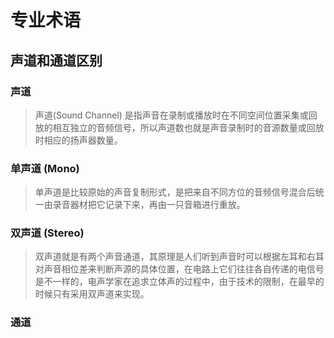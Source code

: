 # 专业术语

## 声道和通道区别

### 声道

> 声道(Sound Channel) 是指声音在录制或播放时在不同空间位置采集或回放的相互独立的音频信号，所以声道数也就是声音录制时的音源数量或回放时相应的扬声器数量。

### 单声道 (Mono)

> 单声道是比较原始的声音复制形式，是把来自不同方位的音频信号混合后统一由录音器材把它记录下来，再由一只音箱进行重放。

### 双声道 (Stereo)

> 双声道就是有两个声音通道，其原理是人们听到声音时可以根据左耳和右耳对声音相位差来判断声源的具体位置，在电路上它们往往各自传递的电信号是不一样的，电声学家在追求立体声的过程中，由于技术的限制，在最早的时候只有采用双声道来实现。

### 通道
